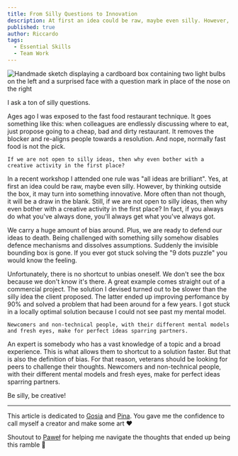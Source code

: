 ```yaml
---
title: From Silly Questions to Innovation
description: At first an idea could be raw, maybe even silly. However, by thinking outside the box, it may turn into something innovative.
published: true
author: Riccardo
tags:
  - Essential Skills
  - Team Work
---
```


![Handmade sketch displaying a cardboard box containing two light bulbs on the left and a surprised face with a question mark in place of the nose on the right](https://odone.io/images/silly.png)

I ask a ton of silly questions.

Ages ago I was exposed to the fast food restaurant technique. It goes something like this: when colleagues are endlessly discussing where to eat, just propose going to a cheap, bad and dirty restaurant. It removes the blocker and re-aligns people towards a resolution. And nope, normally fast food is not the pick.

```pullquote
If we are not open to silly ideas, then why even bother with a creative activity in the first place?
```

In a recent workshop I attended one rule was "all ideas are brilliant". Yes, at first an idea could be raw, maybe even silly. However, by thinking outside the box, it may turn into something innovative. More often than not though, it will be a draw in the blank. Still, if we are not open to silly ideas, then why even bother with a creative activity in the first place? In fact, if you always do what you've always done, you'll always get what you've always got.

We carry a huge amount of bias around. Plus, we are ready to defend our ideas to death. Being challenged with something silly somehow disables defence mechanisms and dissolves assumptions.
Suddenly the invisible bounding box is gone. If you ever got stuck solving the "9 dots puzzle" you would know the feeling.

Unfortunately, there is no shortcut to unbias oneself. We don't see the box because we don't know it's there. A great example comes straight out of a commercial project. The solution I devised turned out to be slower than the silly idea the client proposed. The latter ended up improving perfomance by 90% and solved a problem that had been around for a few years. I got stuck in a locally optimal solution because I could not see past my mental model.

```pullquote
Newcomers and non-technical people, with their different mental models and fresh eyes, make for perfect ideas sparring partners.
```

An expert is somebody who has a vast knowledge of a topic and a broad experience. This is what allows them to shortcut to a solution faster. But that is also the definition of bias. For that reason, veterans should be looking for peers to challenge their thoughts. Newcomers and non-technical people, with their different mental models and fresh eyes, make for perfect ideas sparring partners.

Be silly, be creative!

---

This article is dedicated to [Gosia](https://www.instagram.com/designaur/) and [Pina](https://dribbble.com/lonerracoon/about). You gave me the confidence to call myself a creator and make some art ❤️

Shoutout to [Paweł](http://brodzinski.com) for helping me navigate the thoughts that ended up being this ramble 💙
